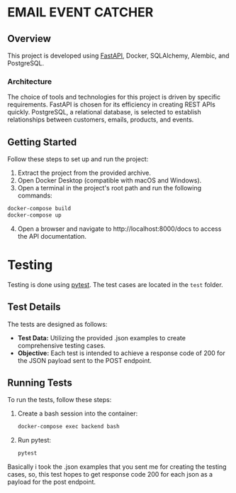 # EMAIL EVENT CATCHER

## Overview

This project is developed using [FastAPI](https://fastapi.tiangolo.com/), Docker, SQLAlchemy, Alembic, and PostgreSQL.

### Architecture

The choice of tools and technologies for this project is driven by specific requirements. FastAPI is chosen for its efficiency in creating REST APIs quickly. PostgreSQL, a relational database, is selected to establish relationships between customers, emails, products, and events.

## Getting Started

Follow these steps to set up and run the project:

1. Extract the project from the provided archive.
2. Open Docker Desktop (compatible with macOS and Windows).
3. Open a terminal in the project's root path and run the following commands:

```bash
docker-compose build
docker-compose up
```

4. Open a browser and navigate to http://localhost:8000/docs to access the API documentation.


# Testing

Testing is done using [pytest](https://docs.pytest.org/en/stable/). The test cases are located in the `test` folder.

## Test Details

The tests are designed as follows:

- **Test Data:** Utilizing the provided .json examples to create comprehensive testing cases.
- **Objective:** Each test is intended to achieve a response code of 200 for the JSON payload sent to the POST endpoint.

## Running Tests

To run the tests, follow these steps:

1. Create a bash session into the container:

    ```bash
    docker-compose exec backend bash
    ```

2. Run pytest:

    ```bash
    pytest
    ```

Basically i took the .json examples that you sent me for creating the testing cases, so, this test hopes to get response code 200 for each json as a payload for the post endpoint.


